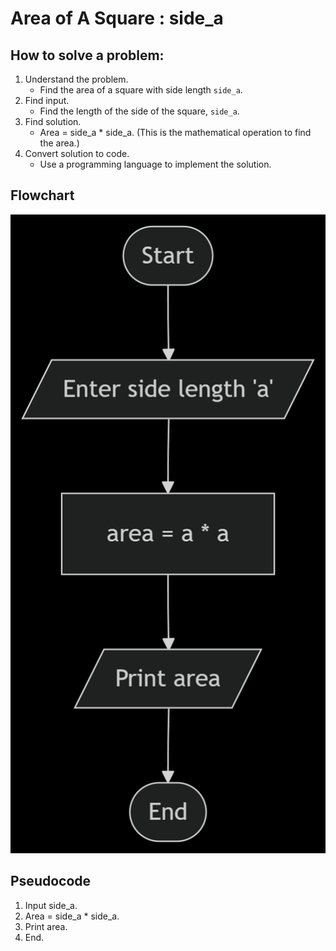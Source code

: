 # Area of A Square : side_a

## How to solve a problem:
1. Understand the problem.
   - Find the area of a square with side length `side_a`.
2. Find input.
   - Find the length of the side of the square, `side_a`.
3. Find solution.
   - Area = side_a * side_a. (This is the mathematical operation to find the area.)
4. Convert solution to code.
   - Use a programming language to implement the solution.

## Flowchart
![alt text](flowchart.png)

## Pseudocode
1. Input side_a.
2. Area = side_a * side_a.
3. Print area.
4. End.

